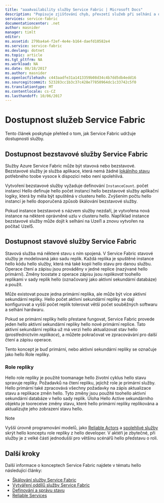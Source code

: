```yaml
---
title: "aaaAvailability služby Service Fabric | Microsoft Docs"
description: "Popisuje zjišťování chyb, převzetí služeb při selhání a obnovení pro služby"
services: service-fabric
documentationcenter: .net
author: masnider
manager: timlt
editor: 
ms.assetid: 279ba4a4-f2ef-4e4e-b164-daefd10582e4
ms.service: service-fabric
ms.devlang: dotnet
ms.topic: article
ms.tgt_pltfrm: NA
ms.workload: NA
ms.date: 08/18/2017
ms.author: masnider
ms.openlocfilehash: c443aadfe31a1413359b08d34c4b7dd5db4edd16
ms.sourcegitcommit: 523283cc1b3c37c428e77850964dc1c33742c5f0
ms.translationtype: MT
ms.contentlocale: cs-CZ
ms.lasthandoff: 10/06/2017
---
```

# <a name="availability-of-service-fabric-services"></a>Dostupnost služeb Service Fabric
Tento článek poskytuje přehled o tom, jak Service Fabric udržuje dostupnosti služby.

## <a name="availability-of-service-fabric-stateless-services"></a>Dostupnost bezstavové služby Service Fabric
Služby Azure Service Fabric může být stavová nebo bezstavové. Bezstavové služby je služba aplikace, která nemá žádné [lokálního stavu](service-fabric-concepts-state.md) potřebného toobe vysoce k dispozici nebo není spolehlivá.

Vytvoření bezstavové služby vyžaduje definování `InstanceCount`. počet instancí Hello definuje hello počet instancí hello bezstavové služby aplikační logiky, která by měla být spuštěná v clusteru hello. Zvýšením počtu hello instancí je hello doporučená způsob škálování bezstavové služby.

Pokud instance bezstavové s názvem služby nezdaří, je vytvořena nová instance na některé oprávněné uzlu v clusteru hello. Například instance bezstavové služby může dojít k selhání na Uzel1 a znovu vytvořen na počítač Uzel5.

## <a name="availability-of-service-fabric-stateful-services"></a>Dostupnost stavové služby Service Fabric
Stavová služba má některé stavu s ním spojená. V Service Fabric stavové služby je modelovaná jako sadu replik. Každá replika je spuštěné instance hello kódu hello služby, která má také kopii hello stavu pro danou službu. Operace čtení a zápisu jsou prováděny v jedné replice (nazývané hello primární). Změny toostate z operace zápisu jsou *replikovat* toohello replikami v sady replik hello (označovaný jako aktivní sekundární databáze) a použít. 

Může existovat pouze jedna primární replika, ale může být více aktivní sekundární repliky. Hello počet aktivní sekundární repliky se dají konfigurovat a vyšší počet replik tolerovat větší počet souběžných softwaru a selhání hardwaru.

Pokud se primární repliky hello přestane fungovat, Service Fabric provede jeden hello aktivní sekundární repliky hello nové primární replice. Tato aktivní sekundární replika už má verzi hello aktualizovat stav hello (prostřednictvím *replikace*), a můžete pokračovat ve zpracovávání pro další čtení a zápisu operace.

Tento koncept je buď primární, nebo aktivní sekundární repliky se označuje jako hello Role repliky.

### <a name="replica-roles"></a>Role repliky
Hello role repliky je použité toomanage hello životní cyklus hello stavu spravuje repliky. Požadavků na čtení repliku, jejichž role je primární služby. Hello primární také zpracovává všechny požadavky na zápis aktualizace stavu a replikace změn hello. Tyto změny jsou použité toohello aktivní sekundární databáze v hello sady replik. Úloha Hello Active sekundárního objektu je tooreceive změny stavu, které hello primární repliky replikována a aktualizujte jeho zobrazení stavu hello.

> [!NOTE]
> Vyšší úrovně programování modelů, jako [Reliable Actors](service-fabric-reliable-actors-introduction.md) a [spolehlivé služby](service-fabric-reliable-services-introduction.md) skrýt hello konceptu role repliky z hello developer. V aktéři je zbytečné, při služby je z velké části jednodušší pro většinu scénářů hello představu o roli.
>

## <a name="next-steps"></a>Další kroky
Další informace o konceptech Service Fabric najdete v tématu hello následující články:

- [Škálování služby Service Fabric](service-fabric-concepts-scalability.md)
- [Vytváření oddílů služby Service Fabric](service-fabric-concepts-partitioning.md)
- [Definování a správu stavu](service-fabric-concepts-state.md)
- [Reliable Services](service-fabric-reliable-services-introduction.md)
